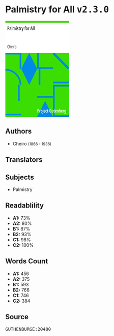 # Palmistry for All <kbd>v2.3.0</kbd>

![](./cover.medium.jpg "")

## Authors


 - Cheiro <small>(1866 - 1936)</small>

## Translators



## Subjects


 - Palmistry

## Readablility


 - **A1:** 73%
 - **A2:** 80%
 - **B1:** 87%
 - **B2:** 93%
 - **C1:** 98%
 - **C2:** 100%

## Words Count


 - **A1:** 456
 - **A2:** 375
 - **B1:** 593
 - **B2:** 766
 - **C1:** 746
 - **C2:** 384

## Source


<kbd>GUTHENBURGE:20480</kbd>

